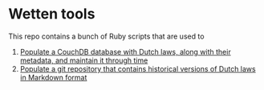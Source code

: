 Wetten tools
============

This repo contains a bunch of Ruby scripts that are used to

1. [Populate a CouchDB database with Dutch laws, along with their metadata, and maintain it through time]()
2. [Populate a git repository that contains historical versions of Dutch laws in Markdown format]()
